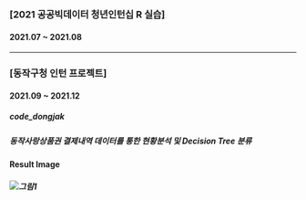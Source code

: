 ### [2021 공공빅데이터 청년인턴십 R 실습]
#### 2021.07 ~ 2021.08

---

### [동작구청 인턴 프로젝트]
#### 2021.09 ~ 2021.12
##### code_dongjak
##### 동작사랑상품권 결제내역 데이터를 통한 현황분석 및 Decision Tree 분류
#### Result Image
##### ![그림1](https://user-images.githubusercontent.com/81555173/151392537-d8c4ee8a-e846-4000-b380-144d381a1fd7.png)
